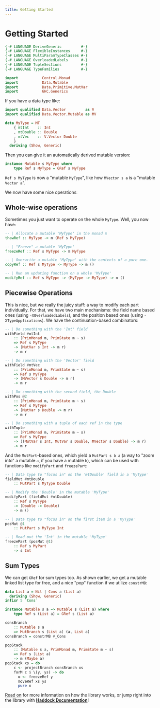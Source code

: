 ```yaml
---
title: Getting Started
---
```


Getting Started
===============

```haskell top hide
{-# LANGUAGE DeriveGeneric         #-}
{-# LANGUAGE FlexibleInstances     #-}
{-# LANGUAGE MultiParamTypeClasses #-}
{-# LANGUAGE OverloadedLabels      #-}
{-# LANGUAGE TupleSections         #-}
{-# LANGUAGE TypeFamilies          #-}

import           Control.Monad
import           Data.Mutable
import           Data.Primitive.MutVar
import           GHC.Generics
```

If you have a data type like:

```haskell top
import qualified Data.Vector         as V
import qualified Data.Vector.Mutable as MV

data MyType = MT
    { mtInt    :: Int
    , mtDouble :: Double
    , mtVec    :: V.Vector Double
    }
  deriving (Show, Generic)
```

Then you can give it an automatically derived mutable version:

```haskell top
instance Mutable s MyType where
    type Ref s MyType = GRef s MyType
```

`Ref s MyType` is now a "mutable `MyType`", like how `MVector s a` is a
"mutable `Vector a`".

We now have some nice operations:

Whole-wise operations
---------------------

Sometimes you just want to operate on the whole `MyType`.  Well, you now have:

```haskell
-- | Allocate a mutable 'MyType' in the monad m
thawRef :: MyType -> m (Ref s MyType)

-- | "Freeze" a mutable 'MyType'
freezeRef :: Ref s MyType -> m MyType

-- | Overwrite a mutable 'MyType' with the contents of a pure one.
copyRef :: Ref s MyType -> MyType -> m ()

-- | Run an updating function on a whole 'MyType'
modifyRef :: Ref s MyType -> (MyType -> MyType) -> m ()
```

Piecewise Operations
--------------------

This is nice, but we really the juicy stuff: a way to modify each part
individually.  For that, we have two main mechanisms: the field name based
ones (using `-XOverloadedLabels`), and the position based ones (using
`-XTypeApplications`).  We have the continuation-based combinators:

```haskell
-- | Do something with the 'Int' field
withField #mtInt
    :: (PrimMonad m, PrimState m ~ s)
    => Ref s MyType
    -> (MutVar s Int -> m r)
    -> m r

-- | Do something with the 'Vector' field
withField #mtVec
    :: (PrimMonad m, PrimState m ~ s)
    => Ref s MyType
    -> (MVector s Double -> m r)
    -> m r

-- | Do something with the second field, the Double
withPos @2
    :: (PrimMonad m, PrimState m ~ s)
    => Ref s MyType
    -> (MutVar s Double -> m r)
    -> m r

-- | Do something with a tuple of each ref in the type
withTuple
    :: (PrimMonad m, PrimState m ~ s)
    => Ref s MyType
    -> ((MutVar s Int, MutVar s Double, MVector s Double) -> m r)
    -> m r
```

And the `MutPart`-based ones, which yield a `MutPart s b a` (a way to "zoom
into" a mutable `a`, if you have a mutable `b`), which can be used with
functions like `modifyPart` and `freezePart`:

```haskell
-- | Data type to "focus in" on the 'mtDouble' field in a 'MyType'
fieldMut #mtDouble
    :: MutPart s MyType Double

-- | Modify the 'Double' in the mutable 'MyType'
modifyPart (fieldMut #mtDouble)
    :: Ref s MyType
    -> (Double -> Double)
    -> m ()
```

```haskell
-- | Data type to "focus in" on the first item in a 'MyType'
posMut @1
    :: MutPart s MyType Int

-- | Read out the 'Int' in the mutable 'MyType'
freezePart (posMut @1)
    :: Ref s MyPart
    -> s Int
```


Sum Types
---------

We can get `GRef` for sum types too.  As shown earlier, we get a mutable linked
list type for free, and a nice "pop" function if we utilize `constrMB`:

```haskell top
data List a = Nil | Cons a (List a)
  deriving (Show, Generic)
infixr 5 `Cons`

instance Mutable s a => Mutable s (List a) where
    type Ref s (List a) = GRef s (List a)

consBranch
    :: Mutable s a
    => MutBranch s (List a) (a, List a)
consBranch = constrMB #_Cons

popStack
    :: (Mutable s a, PrimMonad m, PrimState m ~ s)
    => Ref s (List a)
    -> m (Maybe a)
popStack xs = do
    c <- projectBranch consBranch xs
    forM c $ \(y, ys) -> do
      o <- freezeRef y
      moveRef xs ys
      pure o
```

[Read on](/02-mutable-and-ref.html) for more information on how the library
works, or jump right into the library with **[Haddock Documentation][docs]**!

[docs]: https://hackage.haskell.org/package/mutable
